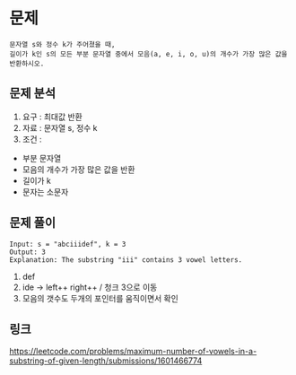# 문제 
~~~text
문자열 s와 정수 k가 주어졌을 때, 
길이가 k인 s의 모든 부분 문자열 중에서 모음(a, e, i, o, u)의 개수가 가장 많은 값을 반환하시오.
~~~

## 문제 분석
1. 요구 : 최대값 반환
2. 자료 : 문자열 s, 정수 k
3. 조건 : 
- 부분 문자열  
- 모음의 개수가 가장 많은 값을 반환 
- 길이가 k
- 문자는 소문자


## 문제 풀이
~~~text
Input: s = "abciiidef", k = 3
Output: 3
Explanation: The substring "iii" contains 3 vowel letters.
~~~

1. def
2. ide -> left++ right++ / 청크 3으로 이동
3. 모음의 갯수도 두개의 포인터를 움직이면서 확인

## 링크
https://leetcode.com/problems/maximum-number-of-vowels-in-a-substring-of-given-length/submissions/1601466774